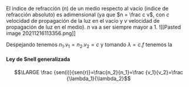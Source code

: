 El índice de refracción ($n$) de un medio respecto al vacío (indice de refracción absoluto) es adimensional (ya que $n = \frac c v$, con $c$ velocidad de propagación de la luz en el vacío y $v$ velocidad de propagación de luz en el medio). $n$ va a ser siempre mayor a 1. 
![[Pasted image 20211216113356.png]]

Despejando tenemos $n_1.v_1=n_2.v_2=c$ y tomando $\lambda = c.f$ tenemos la 
#### Ley de Snell generalizada
$$\LARGE \frac {sen(i)}{sen(r)}=\frac{n_2}{n_1}=\frac {v_1}{v_2}=\frac {\lambda_1}{\lambda_2}$$